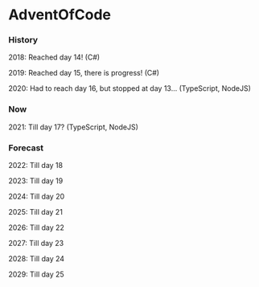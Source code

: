 # AdventOfCode

### History

2018: Reached day 14! (C#)

2019: Reached day 15, there is progress! (C#)

2020: Had to reach day 16, but stopped at day 13... (TypeScript, NodeJS)


### Now

2021: Till day 17? (TypeScript, NodeJS)



### Forecast

2022: Till day 18

2023: Till day 19

2024: Till day 20

2025: Till day 21

2026: Till day 22

2027: Till day 23

2028: Till day 24

2029: Till day 25
